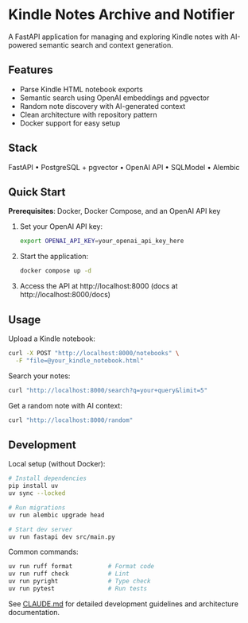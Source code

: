# Kindle Notes Archive and Notifier

A FastAPI application for managing and exploring Kindle notes with AI-powered semantic search and context generation.

## Features

- Parse Kindle HTML notebook exports
- Semantic search using OpenAI embeddings and pgvector
- Random note discovery with AI-generated context
- Clean architecture with repository pattern
- Docker support for easy setup

## Stack

FastAPI • PostgreSQL + pgvector • OpenAI API • SQLModel • Alembic

## Quick Start

**Prerequisites**: Docker, Docker Compose, and an OpenAI API key

1. Set your OpenAI API key:
   ```bash
   export OPENAI_API_KEY=your_openai_api_key_here
   ```

2. Start the application:
   ```bash
   docker compose up -d
   ```

3. Access the API at http://localhost:8000 (docs at http://localhost:8000/docs)

## Usage

Upload a Kindle notebook:
```bash
curl -X POST "http://localhost:8000/notebooks" \
  -F "file=@your_kindle_notebook.html"
```

Search your notes:
```bash
curl "http://localhost:8000/search?q=your+query&limit=5"
```

Get a random note with AI context:
```bash
curl "http://localhost:8000/random"
```

## Development

Local setup (without Docker):
```bash
# Install dependencies
pip install uv
uv sync --locked

# Run migrations
uv run alembic upgrade head

# Start dev server
uv run fastapi dev src/main.py
```

Common commands:
```bash
uv run ruff format          # Format code
uv run ruff check           # Lint
uv run pyright              # Type check
uv run pytest               # Run tests
```

See [CLAUDE.md](CLAUDE.md) for detailed development guidelines and architecture documentation.